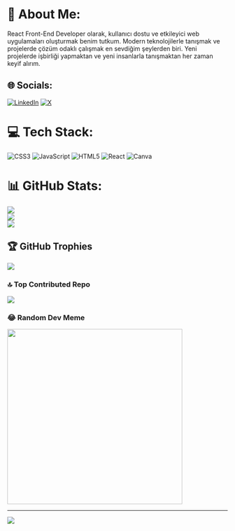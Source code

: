 # 💫 About Me:
React Front-End Developer olarak, kullanıcı dostu ve etkileyici web uygulamaları oluşturmak benim tutkum. Modern teknolojilerle tanışmak ve projelerde çözüm odaklı çalışmak en sevdiğim şeylerden biri. Yeni projelerde işbirliği yapmaktan ve yeni insanlarla tanışmaktan her zaman keyif alırım.


## 🌐 Socials:
[![LinkedIn](https://img.shields.io/badge/LinkedIn-%230077B5.svg?logo=linkedin&logoColor=white)](https://linkedin.com/in/https://www.linkedin.com/in/murat-g%C3%B6z%C3%BCtok-7512081b6/) [![X](https://img.shields.io/badge/X-black.svg?logo=X&logoColor=white)](https://x.com/@Muratgztok37) 

# 💻 Tech Stack:
![CSS3](https://img.shields.io/badge/css3-%231572B6.svg?style=for-the-badge&logo=css3&logoColor=white) ![JavaScript](https://img.shields.io/badge/javascript-%23323330.svg?style=for-the-badge&logo=javascript&logoColor=%23F7DF1E) ![HTML5](https://img.shields.io/badge/html5-%23E34F26.svg?style=for-the-badge&logo=html5&logoColor=white) ![React](https://img.shields.io/badge/react-%2320232a.svg?style=for-the-badge&logo=react&logoColor=%2361DAFB) ![Canva](https://img.shields.io/badge/Canva-%2300C4CC.svg?style=for-the-badge&logo=Canva&logoColor=white)
# 📊 GitHub Stats:
![](https://github-readme-stats.vercel.app/api?username=mrtqztk37&theme=highcontrast&hide_border=false&include_all_commits=false&count_private=false)<br/>
![](https://github-readme-streak-stats.herokuapp.com/?user=mrtqztk37&theme=highcontrast&hide_border=false)<br/>
![](https://github-readme-stats.vercel.app/api/top-langs/?username=mrtqztk37&theme=highcontrast&hide_border=false&include_all_commits=false&count_private=false&layout=compact)

## 🏆 GitHub Trophies
![](https://github-profile-trophy.vercel.app/?username=mrtqztk37&theme=juicyfresh&no-frame=false&no-bg=false&margin-w=4)

### 🔝 Top Contributed Repo
![](https://github-contributor-stats.vercel.app/api?username=mrtqztk37&limit=5&theme=gruvbox&combine_all_yearly_contributions=true)

### 😂 Random Dev Meme
<img src='https://randommeme-five.vercel.app/' style="height: 400px;"/>

---
[![](https://visitcount.itsvg.in/api?id=mrtqztk37&icon=0&color=0)](https://visitcount.itsvg.in)

<!-- Proudly created with GPRM ( https://gprm.itsvg.in ) -->
